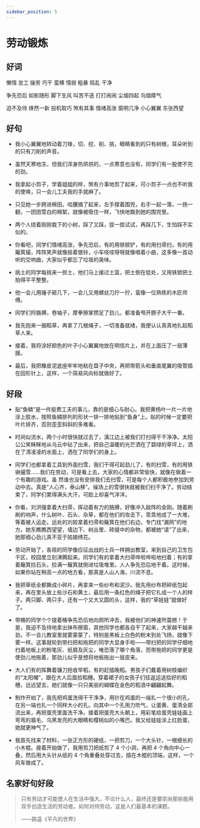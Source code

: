 ```yaml
---
sidebar_position: 5
---
```


# 劳动锻炼

## 好词

懒惰 怠工 操劳 巧干 蛮横 懦弱 粗暴 捣乱 干净

争先恐后 如影随形 脚下生风 叫苦不迭 打打闹闹 尘烟四起 乌烟瘴气

迫不及待 焕然一新 投机取巧 煞有其事 情绪高涨 窗明几净 小心翼翼 东张西望

## 好句

- 我小心翼翼地转动着刀锋，切、挖、削、挑，眼睛看到的只有树根，耳朵听到的只有刀削的声音。

- 虽然天寒地冻，但我们浑身热烘烘的，一点寒意也没有，同学们有一股使不完的劲。

- 我拿起小剪子，学着姐姐的样，煞有介事地剪了起来，可小剪子一点也不听我的使唤，只一会儿工夫我的手就麻了。

- 只见她一步跨进棉田，哈腰摘了起来，左手撑着围兜，右手一起一落，一扬一翻，一团团雪白的棉絮，就像被吸住一样，飞快地飘到她的围兜里。

- 两个人绕着刚刚栽下的小树，踩了又踩，拔一拔试试，再踩几下，生怕踩不实似的。

- 你看吧，同学们情绪高涨，争先恐后，有的用铁锨铲，有的用扫帚扫，有的用簸箕撮，阵阵笑声就像摇着银铃，小车吱吱呀呀就像唱着小曲，这多像一首动听的交响曲，大家似乎都忘了垃圾的臭味。

- 挑土的同学每挑来一担土，他们马上接过土篮，把土倒在低处，又用铁锨把土拍得平平整整。

- 他一会儿用锤子砸几下，一会儿又用螺丝刀拧一拧，蛮像一位熟练的木匠师傅。

- 同学们捋胳膊，卷袖子，摩拳擦掌攒足了劲儿，都准备甩开膀子大干一番。

- 我先抱来一捆稻草，再拿了几根绳子，一切准备就绪，我便认认真真地扎起稻草人来。

- 接着，我将涂好颜色的叶子小心翼翼地放在明信片上，并在上面压了一层薄膜。

- 最后，我把橡皮泥底座牢牢地粘在盘子中央，再把带箭头和垂直尾翼的吸管插在回形针上，这样，一个简易风向标就做好了。

## 好段

- 贴“鱼鳞”是一件挺费工夫的事儿，靠的是细心与耐心。我把黄杨叶一片一片地涂上胶水，按照鱼鳞排列的形状一排一排地贴到“鱼身”上。贴的时候一定要把叶片排齐，否则歪歪斜斜的多难看。

- 时间似流水，两个小时很快就过去了，漓江边上被我们打扫得干干净净。太阳公公笑眯眯地从乌云中钻了出来，把自己温暖的光芒洒在了碧绿的草坪上，洒在了清凌凌的水面上，洒在了同学们的身上。

- 同学们也都拿着工具到外面扫雪，我们干得可起劲儿了，有的扫雪，有的用铁锹撮雪……我们在劳动，可是看上去，大家的心情都非常愉快，就像在做着一个有趣的游戏。虽 然谁也没有安排我们去扫雪，可是每个人都积极地参加到劳动中去。真是“人心齐，泰山移”。操场上的雪很快就被我们扫干净了。劳动结束了，同学们累得满头大汗，可脸上却喜气洋洋。

- 你看，刘洪强拿着大扫帚，挥动着有力的胳膊，好像冲入敌阵的金刚。随着刷刷的响声，什么树叶、石头、杂草，都在他们的攻击下，乖乖地成了一大堆，等着被人运走。远处的刘姣拿着扫帚和簸箕在他们右边，专门找“漏网”的地方。她东瞧瞧西望望，墙边下、树丛里、砖缝中的杂物，都被她“请”了出来，她那细心劲儿真不亚于姑娘绣花。

- 劳动开始了，各班的同学像应征出战的士兵一样拥出教室，来到自己的卫生包干区，校园里立刻沸腾起来。同学们有的拿着大扫帚哗啦哗啦地扫着；有的拿着簸箕捡石头，捡满一簸箕就倒进垃圾堆里。人人争先恐后地干着。这时候，如果你站在稍高一点的地方看，那真是人山人海，川流不息。

- 我把草纸全都撕成小碎片，再拿来一些纱布和泥沙。我先用纱布把碎纸包起来，再在里头放上些沙石和黄土，最后用一条红色的绳子把它扎成一个人的样子。两只脚、两只手，还有一个又大又圆的头，这样，我的“草娃娃”就做好了。

- 带桶的同学个个提着桶争先恐后地向厕所冲去，我被他们的神速所震撼！于是，我迫不及待地拿出抹布擦窗，其他同学也都各自干了起来，大家越干越来劲，不一会儿教室里就雾蒙蒙了，特别是黑板上白色的粉末到处飞扬，就像下雾一样。这事就轮到带扫把和拖把的同学大显身手啦——带扫把的同学仔细地扫着地板上的粉笔灰、纸屑及灰尘，唯恐落了哪个角落，而带拖把的同学更是使劲儿地拖着，那劲儿似乎是想将地板拖出一层皮来。

- 大人们有的挥舞着镰刀抢收早稻，有的赶插晚稻。男孩子们戴着用树枝编织的“太阳帽”，跟在大人后面拾稻穗。穿着裙子的女孩子们往返运送拾好的稻穗，远远望去，她们就像一只只美丽的蝴蝶在金色的稻浪中翩翩起舞。

- 制作开始了，我先把鸡蛋洗得干干净净，用针在鸡蛋的一端扎一个很小的孔，在另一端也扎一个同样大小的孔。向其中一个孔用力吹气，让蛋黄、蛋清全部流出来，再把蛋壳里面洗干净。接着把蛋壳大头朝上，用彩笔给蛋壳娃娃画上弯弯的眉毛、乌黑发亮的大眼睛和樱桃似的小嘴巴。我又给娃娃涂上红脸蛋，她就更神气了。

- 我首先找来了材料，一张正方形的硬纸，一把剪刀，一个大头针，一根细长的小木棍。接着开始做了，我用剪刀把纸剪了 4 个小洞，再把 4 个角向中心一叠，然后用大头针从纸的 4 个角重叠处穿过去，插在木棍的顶端，这样，一个风车做成了。

## 名家好句好段

> 只有劳动才可能使人在生活中强大。不论什么人，最终还是要崇尚那些能用双手创造生活的劳动者。如何对待劳动，这是人们最基本的课题。
>
> ——路遥《平凡的世界》
